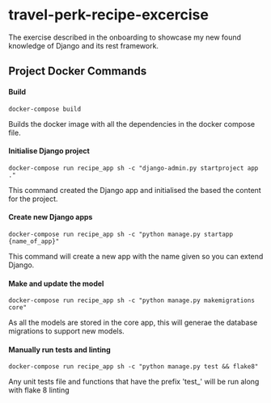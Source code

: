 # travel-perk-recipe-excercise
The exercise described in the onboarding to showcase my new found knowledge of Django and its rest framework.

## Project Docker Commands

#### Build
```
docker-compose build
```
Builds the docker image with all the dependencies in the docker compose file.

#### Initialise Django project
```
docker-compose run recipe_app sh -c "django-admin.py startproject app ."
```
This command created the Django app and initialised the based the content for the project.

#### Create new Django apps
```
docker-compose run recipe_app sh -c "python manage.py startapp {name_of_app}"
```
This command will create a new app with the name given so you can extend Django.

#### Make and update the model 
```
docker-compose run recipe_app sh -c "python manage.py makemigrations core"
```
As all the models are stored in the core app, this will generae the database migrations to support new models.

#### Manually run tests and linting 
```
docker-compose run recipe_app sh -c "python manage.py test && flake8"
```
Any unit tests file and functions that have the prefix 'test_' will be run along with flake 8 linting